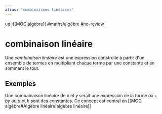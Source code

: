 ```yaml
---
alias: "combinaisons linéaires"
---
```

up::[[MOC algèbre]]
#maths/algèbre #no-review 
# combinaison linéaire
Une _combinaison linéaire_ est une expression construite à partir d'un ensemble de termes en multipliant chaque terme par une constante et en sommant le tout.

## Exemples
Une combainaison linéaire de $x$ et $y$ serait une expression de la forme $ax + by$ où $a$ et $b$ sont des constantes.
Ce concept est central en [[MOC algèbre#Algèbre linéaire|algèbre linéaire]]
